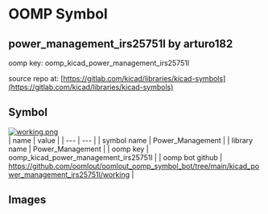 # OOMP Symbol  
## power_management_irs25751l  by arturo182  
  
oomp key: oomp_kicad_power_management_irs25751l  
  
source repo at: [https://gitlab.com/kicad/libraries/kicad-symbols](https://gitlab.com/kicad/libraries/kicad-symbols)  
## Symbol  
  
[![working.png](working_600.png)](working.png)  
| name | value | 
| --- | --- | 
| symbol name | Power_Management | 
| library name | Power_Management | 
| oomp key | oomp_kicad_power_management_irs25751l | 
| oomp bot github | https://github.com/oomlout/oomlout_oomp_symbol_bot/tree/main/kicad_power_management_irs25751l/working | 
## Images  
